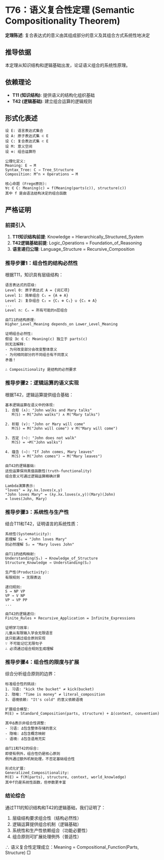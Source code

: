 # T76：语义复合性定理 (Semantic Compositionality Theorem)  

**定理陈述**: 复合表达式的意义由其组成部分的意义及其组合方式系统性地决定  

## 推导依据
本定理从知识结构和逻辑基础出发，论证语义组合的系统性原理。

## 依赖理论
- **T11 (知识结构)**: 提供语义的结构化组织基础
- **T42 (逻辑基础)**: 建立组合运算的逻辑规则

## 形式化表述  
```  
设 E: 语言表达式集合
设 A: 原子表达式集 ⊂ E
设 C: 复合表达式集 ⊂ E
设 M: 意义空间
设 ⊕: 组合运算符

公理化定义:
Meaning: E → M
Syntax_Tree: C → Tree_Structure
Composition: M^n × Operations → M

核心命题 (Frege原则):
∀c ∈ C: Meaning(c) = f(Meaning(parts(c)), structure(c))
其中 f 是由语法结构决定的组合函数
```  

## 严格证明  

### 前提引入
1. **T11知识结构前提**: Knowledge = Hierarchically_Structured_System
2. **T42逻辑基础前提**: Logic_Operations = Foundation_of_Reasoning
3. **语言递归公理**: Language_Structure = Recursive_Composition

### 推导步骤1：组合性的结构必然性
根据T11，知识具有层级结构：
```
语言表达式的层级:
Level 0: 原子表达式 A = {词汇项}
Level 1: 简单组合 C₁ = {A ⊕ A}
Level 2: 复杂组合 C₂ = {C₁ ⊕ C₁} ∪ {C₁ ⊕ A}
...
Level n: Cₙ = 所有可能的n层组合

由T11的结构原理:
Higher_Level_Meaning depends_on Lower_Level_Meaning

证明组合必然性:
假设 ∃c ∈ C: Meaning(c) 独立于 parts(c)
则无法解释:
- 为何改变部分会改变整体意义
- 为何相同部分的不同组合有不同意义
矛盾！

∴ Compositionality 是结构的必然要求
```

### 推导步骤2：逻辑运算的语义实现
根据T42，逻辑运算提供组合基础：
```
基本逻辑运算在语义中的体现:
1. 合取 (∧): "John walks and Mary talks"
   M(S) = M("John walks") ∧ M("Mary talks")
   
2. 析取 (∨): "John or Mary will come"  
   M(S) = M("John will come") ∨ M("Mary will come")
   
3. 否定 (¬): "John does not walk"
   M(S) = ¬M("John walks")
   
4. 蕴含 (→): "If John comes, Mary leaves"
   M(S) = M("John comes") → M("Mary leaves")

由T42的逻辑基础:
这些运算保持真值函数性(truth-functionality)
组合意义可通过逻辑运算精确计算

Lambda演算表示:
"loves" = λy.λx.loves(x,y)
"John loves Mary" = (λy.λx.loves(x,y))(Mary)(John)
= loves(John, Mary)
```

### 推导步骤3：系统性与生产性
结合T11和T42，证明语言的系统性质：
```
系统性(Systematicity):
若理解 S₁ = "John loves Mary"
则必然理解 S₂ = "Mary loves John"

由T11的结构映射:
Understanding(S₁) → Knowledge_of_Structure
Structure_Knowledge → Understanding(S₂)

生产性(Productivity):
有限规则 → 无限表达

递归规则:
S → NP VP
VP → V NP
VP → VP PP
...

由T42的逻辑递归:
Finite_Rules + Recursive_Application = Infinite_Expressions

证明学习效率:
儿童从有限输入学会无限语言
这只能通过组合原则实现
∵ 不可能记忆无限句子
∴ 必须通过组合规则生成理解
```

### 推导步骤4：组合性的限度与扩展
综合分析组合原则的边界：
```
标准组合性的挑战:
1. 习语: "kick the bucket" ≠ kick(bucket)
2. 隐喻: "Time is money" ≠ literal_composition
3. 语境依赖: "It's cold" 的意义依赖语境

扩展组合模型:
M(E) = Standard_Composition(parts, structure) + Δ(context, convention)

其中Δ表示非组合性调整:
- 习语: Δ包含整体存储的意义
- 隐喻: Δ包含概念映射
- 语境: Δ包含语用充实

由T11和T42的综合:
即使有例外，组合性仍是核心原则
例外通过额外机制处理，不否定基础组合性

形式化扩展:
Generalized_Compositionality:
M(E) = f(M(parts), structure, context, world_knowledge)
其中f仍是系统性函数，但参数更丰富
```

### 结论综合
通过T11的知识结构和T42的逻辑基础，我们证明了：
1. 层级结构要求组合性（结构必然性）
2. 逻辑运算提供组合机制（逻辑基础）
3. 系统性和生产性依赖组合（功能必要性）
4. 组合原则可扩展处理例外（普适性）

∴ 语义复合性定理成立：Meaning = Compositional_Function(Parts, Structure) □  
